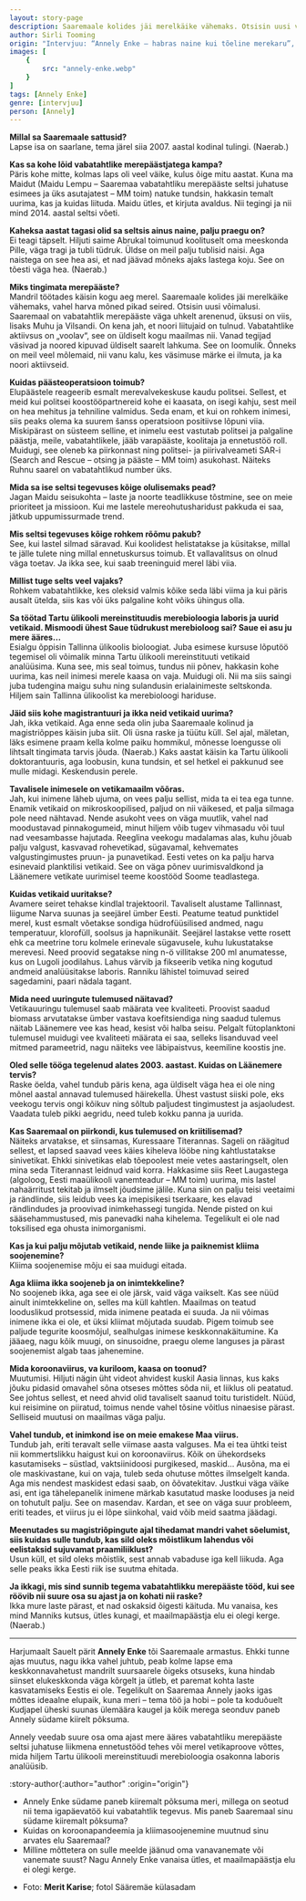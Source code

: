 ```yaml
---
layout: story-page
description: Saaremaale kolides jäi merelkäike vähemaks. Otsisin uusi võimalusi.
author: Sirli Tooming
origin: "Intervjuu: “Annely Enke – habras naine kui tõeline merekaru”, Meie Maa, 6. august 2021. Intervjuu siin lühendatult."
images: [
    {
        src: "annely-enke.webp"
    }
]
tags: [Annely Enke]
genre: [intervjuu]
person: [Annely]
---
```


<!-- # {{ $doc.title }} -->


**Millal sa Saaremaale sattusid?** \
Lapse isa on saarlane, tema järel siia 2007. aastal kodinal tulingi. (Naerab.)

**Kas sa kohe lõid vabatahtlike merepäästjatega kampa?** \
Päris kohe mitte, kolmas laps oli veel väike, kulus õige mitu aastat. Kuna ma Maidut (Maidu Lempu – Saaremaa vabatahtliku merepääste seltsi juhatuse esimees ja üks asutajatest – MM toim) natuke tundsin, hakkasin temalt uurima, kas ja kuidas liituda. Maidu ütles, et kirjuta avaldus. Nii tegingi ja nii mind 2014. aastal seltsi võeti.

**Kaheksa aastat tagasi olid sa seltsis ainus naine, palju praegu on?** \
Ei teagi täpselt. Hiljuti saime Abrukal toimunud koolituselt oma meeskonda Pille, väga tragi ja tubli tüdruk. Üldse on meil palju tublisid naisi. Aga naistega on see hea asi, et nad jäävad mõneks ajaks lastega koju. See on tõesti väga hea. (Naerab.)

**Miks tingimata merepääste?** \
Mandril töötades käisin kogu aeg merel. Saaremaale kolides jäi merelkäike vähemaks, vahel harva mõned pikad seired. Otsisin uusi võimalusi. Saaremaal on vabatahtlik merepääste väga uhkelt arenenud, üksusi on viis, lisaks Muhu ja Vilsandi. On kena jah, et noori liitujaid on tulnud. Vabatahtlike aktiivsus on „voolav“, see on üldiselt kogu maailmas nii. Vanad tegijad väsivad ja noored kipuvad üldiselt saarelt lahkuma. See on loomulik. Õnneks on meil veel mõlemaid, nii vanu kalu, kes väsimuse märke ei ilmuta, ja ka noori aktiivseid.

**Kuidas päästeoperatsioon toimub?** \
Elupäästele reageerib esmalt merevalvekeskuse kaudu politsei. Sellest, et meid kui politsei koostööpartnereid kohe ei kaasata, on isegi kahju, sest meil on hea mehitus ja tehniline valmidus. Seda enam, et kui on rohkem inimesi, siis peaks olema ka suurem šanss operatsioon positiivse lõpuni viia. Miskipärast on süsteem selline, et inimelu eest vastutab politsei ja palgaline päästja, meile, vabatahtlikele, jääb varapääste, koolitaja ja ennetustöö roll.
Muidugi, see oleneb ka piirkonnast ning politsei- ja piirivalveameti SAR-i (Search and Rescue – otsing ja pääste – MM toim) asukohast. Näiteks Ruhnu saarel on vabatahtlikud number üks.

**Mida sa ise seltsi tegevuses kõige olulisemaks pead?** \
Jagan Maidu seisukohta – laste ja noorte teadlikkuse tõstmine, see on meie prioriteet ja missioon. Kui me lastele mereohutusharidust pakkuda ei saa, jätkub uppumissurmade trend.

**Mis seltsi tegevuses kõige rohkem rõõmu pakub?** \
See, kui lastel silmad säravad. Kui koolidest helistatakse ja küsitakse, millal te jälle tulete ning millal ennetuskursus toimub. Et vallavalitsus on olnud väga toetav. Ja ikka see, kui saab treeninguid merel läbi viia.

**Millist tuge selts veel vajaks?** \
Rohkem vabatahtlikke, kes oleksid valmis kõike seda läbi viima ja kui päris ausalt ütelda, siis kas või üks palgaline koht võiks ühingus olla.

**Sa töötad Tartu ülikooli mereinstituudis merebioloogia laboris ja uurid vetikaid. Mismoodi ühest Saue tüdrukust merebioloog sai? Saue ei asu ju mere ääres…** \
Esialgu õppisin Tallinna ülikoolis bioloogiat. Juba esimese kursuse lõputöö tegemisel oli võimalik minna Tartu ülikooli mereinstituuti vetikaid analüüsima. Kuna see, mis seal toimus, tundus nii põnev, hakkasin kohe uurima, kas neil inimesi merele kaasa on vaja. Muidugi oli. Nii ma siis saingi juba tudengina maigu suhu ning sulandusin erialainimeste seltskonda. Hiljem sain Tallinna ülikoolist ka merebioloogi hariduse.

**Jäid siis kohe magistrantuuri ja ikka neid vetikaid uurima?** \
Jah, ikka vetikaid. Aga enne seda olin juba Saaremaale kolinud ja magistriõppes käisin juba siit. Oli üsna raske ja tüütu küll. Sel ajal, mäletan, läks esimene praam kella kolme paiku hommikul, mõnesse loengusse oli lihtsalt tingimata tarvis jõuda. (Naerab.) Kaks aastat käisin ka Tartu ülikooli doktorantuuris, aga loobusin, kuna tundsin, et sel hetkel ei pakkunud see mulle midagi. Keskendusin perele.

**Tavalisele inimesele on vetikamaailm võõras.** \
Jah, kui inimene läheb ujuma, on vees palju sellist, mida ta ei tea ega tunne. Enamik vetikaid on mikroskoopilised, paljud on nii väikesed, et palja silmaga pole need nähtavad. Nende asukoht vees on väga muutlik, vahel nad moodustavad pinnakogumeid, minut hiljem võib tugev vihmasadu või tuul nad veesambasse hajutada. Reeglina veekogu madalamas alas, kuhu jõuab palju valgust, kasvavad rohevetikad, sügavamal, kehvemates valgustingimustes pruun- ja punavetikad. Eesti vetes on ka palju harva esinevaid planktilisi vetikaid. See on väga põnev uurimisvaldkond ja Läänemere vetikate uurimisel teeme koostööd Soome teadlastega.

**Kuidas vetikaid uuritakse?** \
Avamere seiret tehakse kindlal trajektooril. Tavaliselt alustame Tallinnast, liigume Narva suunas ja seejärel ümber Eesti. Peatume teatud punktidel merel, kust esmalt võetakse sondiga hüdrofüüsilised andmed, nagu temperatuur, klorofüll, soolsus ja hapnikunäit. Seejärel lastakse vette rosett ehk ca meetrine toru kolmele erinevale sügavusele, kuhu lukustatakse merevesi. Need proovid segatakse ning n-ö villitakse 200 ml anumatesse, kus on Lugoli joodilahus. Lahus värvib ja fikseerib vetika ning kogutud andmeid analüüsitakse laboris. Ranniku lähistel toimuvad seired sagedamini, paari nädala tagant.

**Mida need uuringute tulemused näitavad?** \
Vetikauuringu tulemusel saab määrata vee kvaliteeti. Proovist saadud biomass arvutatakse ümber vastava koefitsiendiga ning saadud tulemus näitab Läänemere vee kas head, kesist või halba seisu. Pelgalt fütoplanktoni tulemusel muidugi vee kvaliteeti määrata ei saa, selleks lisanduvad veel mitmed parameetrid, nagu näiteks vee läbipaistvus, keemiline koostis jne.

**Oled selle tööga tegelenud alates 2003. aastast. Kuidas on Läänemere tervis?** \
Raske öelda, vahel tundub päris kena, aga üldiselt väga hea ei ole ning mõnel aastal annavad tulemused häirekella. Ühest vastust siiski pole, eks veekogu tervis ongi kõikuv ning sõltub paljudest tingimustest ja asjaoludest. Vaadata tuleb pikki aegridu, need tuleb kokku panna ja uurida. 

**Kas Saaremaal on piirkondi, kus tulemused on kriitilisemad?** \
Näiteks arvatakse, et siinsamas, Kuressaare Titerannas. Sageli on räägitud sellest, et lapsed saavad vees käies kiheleva lööbe ning kahtlustatakse sinivetikat. Ehkki sinivetikas elab tõepoolest meie vetes aastaringselt, olen mina seda Titerannast leidnud vaid korra. Hakkasime siis Reet Laugastega (algoloog, Eesti maaülikooli vanemteadur – MM toim) uurima, mis lastel nahaärritust tekitab ja ilmselt jõudsime jälile. Kuna siin on palju teisi veetaimi ja rändlinde, siis leidub vees ka imepisikesi tserkaare, kes elavad rändlindudes ja proovivad inimkehassegi tungida. Nende pisted on kui sääsehammustused, mis panevadki naha kihelema. Tegelikult ei ole nad toksilised ega ohusta inimorganismi.

**Kas ja kui palju mõjutab vetikaid, nende liike ja paiknemist kliima soojenemine?** \
Kliima soojenemise mõju ei saa muidugi eitada.

**Aga kliima ikka soojeneb ja on inimtekkeline?** \
No soojeneb ikka, aga see ei ole järsk, vaid väga vaikselt. Kas see nüüd ainult inimtekkeline on, selles ma küll kahtlen. Maailmas on teatud looduslikud protsessid, mida inimene peatada ei suuda. Ja nii võimas inimene ikka ei ole, et üksi kliimat mõjutada suudab. Pigem toimub see paljude tegurite koosmõjul, sealhulgas inimese keskkonnakäitumine. Ka jääaeg, nagu kõik muugi, on sinusoidne, praegu oleme languses ja pärast soojenemist algab taas jahenemine.

**Mida koroonaviirus, va kuriloom, kaasa on toonud?** \
Muutumisi. Hiljuti nägin üht videot ahvidest kuskil Aasia linnas, kus kaks jõuku pidasid omavahel sõna otseses mõttes sõda nii, et liiklus oli peatatud. See johtus sellest, et need ahvid olid tavaliselt saanud toitu turistidelt. Nüüd, kui reisimine on piiratud, toimus nende vahel tõsine võitlus ninaesise pärast. Selliseid muutusi on maailmas väga palju.

**Vahel tundub, et inimkond ise on meie emakese Maa viirus.** \
Tundub jah, eriti teravalt selle viimase aasta valguses. Ma ei tea ühtki teist nii kommertslikku haigust kui on koroonaviirus. Kõik on ühekordseks kasutamiseks – süstlad, vaktsiinidoosi purgikesed, maskid… Ausõna, ma ei ole maskivastane, kui on vaja, tuleb seda ohutuse mõttes ilmselgelt kanda. Aga mis nendest maskidest edasi saab, on õõvatekitav. Justkui väga väike asi, ent iga tähelepanelik inimene märkab kasutatud maske looduses ja neid on tohutult palju. See on masendav. Kardan, et see on väga suur probleem, eriti teades, et viirus ju ei lõpe siinkohal, vaid võib meid saatma jäädagi.

**Meenutades su magistriõpingute ajal tihedamat mandri vahet sõelumist, siis kuidas sulle tundub, kas sild oleks mõistlikum lahendus või eelistaksid sujuvamat praamiliiklust?** \
Usun küll, et sild oleks mõistlik, sest annab vabaduse iga kell liikuda. Aga selle peaks ikka Eesti riik ise suutma ehitada.

**Ja ikkagi, mis sind sunnib tegema vabatahtlikku merepääste tööd, kui see röövib nii suure osa su ajast ja on kohati nii raske?** \
Ikka mure laste pärast, et nad oskaksid õigesti käituda. Mu vanaisa, kes mind Manniks kutsus, ütles kunagi, et maailmapäästja elu ei olegi kerge. (Naerab.)

* * *

Harjumaalt Sauelt pärit **Annely Enke** tõi Saaremaale armastus. Ehkki tunne ajas muutus, nagu ikka vahel juhtub, peab kolme lapse ema keskkonnavahetust mandrilt suursaarele õigeks otsuseks, kuna hindab siinset elukeskkonda väga kõrgelt ja ütleb, et paremat kohta laste kasvatamiseks Eestis ei ole. Tegelikult on Saaremaa Annely jaoks igas mõttes ideaalne elupaik, kuna meri – tema töö ja hobi – pole ta koduõuelt Kudjapel üheski suunas ülemäära kaugel ja kõik merega seonduv paneb Annely südame kiirelt põksuma.

Annely veedab suure osa oma ajast mere ääres vabatahtliku merepääste seltsi juhatuse liikmena ennetustööd tehes või merel vetikaproove võttes, mida hiljem Tartu ülikooli mereinstituudi merebioloogia osakonna laboris analüüsib.




:story-author{:author="author" :origin="origin"}

<details-wrapper summary="Mis mõtted tekkisid?">

- Annely Enke südame paneb kiiremalt põksuma meri, millega on seotud nii tema igapäevatöö kui vabatahtlik tegevus. Mis paneb Saaremaal sinu südame kiiremalt põksuma?
- Kuidas on koroonapandeemia ja kliimasoojenemine muutnud sinu arvates elu Saaremaal?
- Milline mõttetera on sulle meelde jäänud oma vanavanemate või vanemate suust? Nagu Annely Enke vanaisa ütles, et maailmapäästja elu ei olegi kerge.

</details-wrapper>


<details-wrapper summary="Allikad" class="text-sm" icon="icon-park-outline:document-folder">

- Foto: **Merit Karise**; fotol Sääremäe külasadam 

</details-wrapper>
